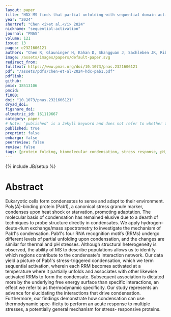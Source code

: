 ```yaml
---
layout: paper
title: "HDX-MS finds that partial unfolding with sequential domain activation controls condensation of a cellular stress marker"
year: "2024"
shortref: "Chen <i>et al.</i> 2024"
nickname: "sequential-activation"
journal: "PNAS"
volume: 121
issue: 13
pages: e2321606121
authors: "Chen R, Glauninger H, Kahan D, Shangguan J, Sachleben JR, Riback JA, Drummond DA, Sosnick TR"
image: /assets/images/papers/default-paper.svg
redirect_from: 
fulltext: https://www.pnas.org/doi/10.1073/pnas.2321606121
pdf: "/assets/pdfs/chen-et-al-2024-hdx-pab1.pdf"
pdflink:
github: 
pmid: 38513106
pmcid: 
f1000: 
doi: "10.1073/pnas.2321606121"
dryad_doi: 
figshare_doi: 
altmetric_id: 161119667
category: paper
# Note: 'published' is a Jekyll keyword and does not refer to whether the paper is published, but rather to whether this Markdown should be part of the rendered site.
published: true
preprint: false
embargo: false	
peerreview: false
review: false
tags: [protein folding, biomolecular condensation, stress response, pH, heat shock]
---
```

{% include JB/setup %}

# Abstract 

Eukaryotic cells form condensates to sense and adapt to their environment. Poly(A)-binding protein (Pab1), a canonical stress granule marker, condenses upon heat shock or starvation, promoting adaptation. The molecular basis of condensation has remained elusive due to a dearth of techniques to probe structure directly in condensates. We apply hydrogen–deute-rium exchange/mass spectrometry to investigate the mechanism of Pab1's condensation. Pab1's four RNA recognition motifs (RRMs) undergo different levels of partial unfolding upon condensation, and the changes are similar for thermal and pH stresses. Although structural heterogeneity is observed, the ability of MS to describe populations allows us to identify which regions contribute to the condensate's interaction network. Our data yield a picture of Pab1's stress-triggered condensation, which we term sequential activation, wherein each RRM becomes activated at a temperature where it partially unfolds and associates with other likewise activated RRMs to form the condensate. Subsequent association is dictated more by the underlying free energy surface than specific interactions, an effect we refer to as thermodynamic specificity. Our study represents an advance for elucidating the interactions that drive condensation. Furthermore, our findings demonstrate how condensation can use thermodynamic spec-ificity to perform an acute response to multiple stresses, a potentially general mechanism for stress- responsive proteins.
